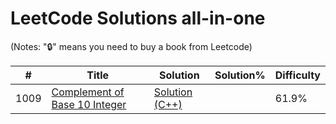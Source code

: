 # LeetCode Solutions all-in-one

(Notes: "🔒" means you need to buy a book from Leetcode)

| # | Title | Solution | Solution% | Difficulty |
|---| ----- | -------- | --------- | ---------- |
|1009|[Complement of Base 10 Integer](https://leetcode.com/problems/complement-of-base-10-integer/)|[Solution (C++)](https://github.com/SphericAlpha/LeetCode-Solutions/blob/main/Algorithms%20%26%20Solutions/C%2B%2B/1009.%20Complement%20of%20Base%2010%20Integer.cpp)||61.9%|Easy|
